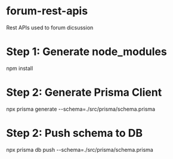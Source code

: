 # forum-rest-apis
Rest APIs used to forum dicsussion 

# Step 1: Generate node_modules
npm install

# Step 2: Generate Prisma Client
npx prisma generate --schema=./src/prisma/schema.prisma

# Step 2: Push schema to DB
npx prisma db push --schema=./src/prisma/schema.prisma
